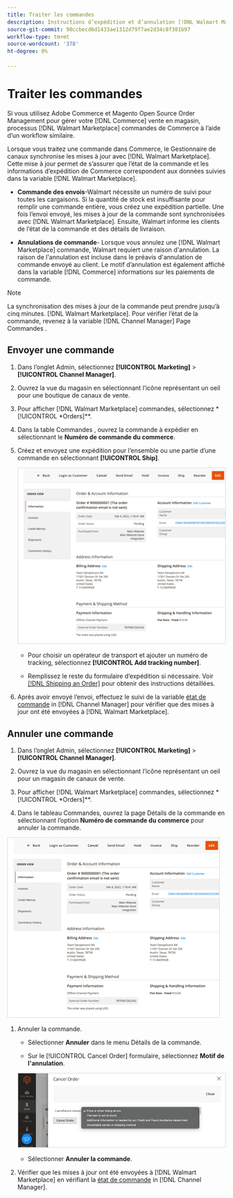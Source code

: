 ```yaml
---
title: Traiter les commandes
description: Instructions d’expédition et d’annulation [!DNL Walmart Marketplace] commandes d’Adobe Commerce et de Magento Open Source.
source-git-commit: 90ccbecd6d1433ae1312d79f7ae2d34c8f381b97
workflow-type: tm+mt
source-wordcount: '378'
ht-degree: 0%

---
```



# Traiter les commandes

Si vous utilisez Adobe Commerce et Magento Open Source Order Management pour gérer votre [!DNL Commerce] vente en magasin, processus [!DNL Walmart Marketplace] commandes de Commerce à l’aide d’un workflow similaire.

Lorsque vous traitez une commande dans Commerce, le Gestionnaire de canaux synchronise les mises à jour avec [!DNL Walmart Marketplace]. Cette mise à jour permet de s’assurer que l’état de la commande et les informations d’expédition de Commerce correspondent aux données suivies dans la variable [!DNL Walmart Marketplace].

* **Commande des envois**-Walmart nécessite un numéro de suivi pour toutes les cargaisons. Si la quantité de stock est insuffisante pour remplir une commande entière, vous créez une expédition partielle. Une fois l’envoi envoyé, les mises à jour de la commande sont synchronisées avec [!DNL Walmart Marketplace]. Ensuite, Walmart informe les clients de l’état de la commande et des détails de livraison.

* **Annulations de commande**- Lorsque vous annulez une [!DNL Walmart Marketplace] commande, Walmart requiert une raison d&#39;annulation. La raison de l&#39;annulation est incluse dans le préavis d&#39;annulation de commande envoyé au client. Le motif d’annulation est également affiché dans la variable [!DNL Commerce] informations sur les paiements de commande.

>[!NOTE]
>
> La synchronisation des mises à jour de la commande peut prendre jusqu’à cinq minutes. [!DNL Walmart Marketplace]. Pour vérifier l’état de la commande, revenez à la variable [!DNL Channel Manager] Page Commandes .

## Envoyer une commande

1. Dans l’onglet Admin, sélectionnez **[!UICONTROL Marketing]** > **[!UICONTROL Channel Manager]**.

1. Ouvrez la vue du magasin en sélectionnant l’icône représentant un oeil pour une boutique de canaux de vente.

1. Pour afficher [!DNL Walmart Marketplace] commandes, sélectionnez *[!UICONTROL *Orders]**.

1. Dans la table Commandes , ouvrez la commande à expédier en sélectionnant le **Numéro de commande du commerce**.

1. Créez et envoyez une expédition pour l’ensemble ou une partie d’une commande en sélectionnant **[!UICONTROL Ship]**.

   ![Vue détaillée des commandes commerciales pour une commande Walmart Marketplace](assets/order-detail-with-external-order-id.png)

   * Pour choisir un opérateur de transport et ajouter un numéro de tracking, sélectionnez **[!UICONTROL Add tracking number]**.

   * Remplissez le reste du formulaire d’expédition si nécessaire. Voir [[!DNL Shipping an Order]](https://docs.magento.com/user-guide/sales/order-ship.html) pour obtenir des instructions détaillées.

1. Après avoir envoyé l’envoi, effectuez le suivi de la variable [état de commande](manage-orders.md#about-order-status) in [!DNL Channel Manager] pour vérifier que des mises à jour ont été envoyées à [!DNL Walmart Marketplace].

## Annuler une commande

1. Dans l’onglet Admin, sélectionnez **[!UICONTROL Marketing]** > **[!UICONTROL Channel Manager]**.

1. Ouvrez la vue du magasin en sélectionnant l’icône représentant un oeil pour un magasin de canaux de vente.

1. Pour afficher [!DNL Walmart Marketplace] commandes, sélectionnez *[!UICONTROL *Orders]**.

1. Dans le tableau Commandes, ouvrez la page Détails de la commande en sélectionnant l’option **Numéro de commande du commerce** pour annuler la commande.

![Vue détaillée des commandes commerciales pour une commande Walmart Marketplace](assets/order-detail-with-external-order-id.png)

1. Annuler la commande.

   * Sélectionner **Annuler** dans le menu Détails de la commande.

   * Sur le [!UICONTROL Cancel Order] formulaire, sélectionnez **Motif de l&#39;annulation**.

   ![Vue détaillée des commandes commerciales pour une commande Walmart Marketplace](assets/cancel-order-reason-selector.png)

   * Sélectionner **Annuler la commande**.


1. Vérifier que les mises à jour ont été envoyées à [!DNL Walmart Marketplace] en vérifiant la [état de commande](manage-orders.md#about-order-status) in [!DNL Channel Manager].
